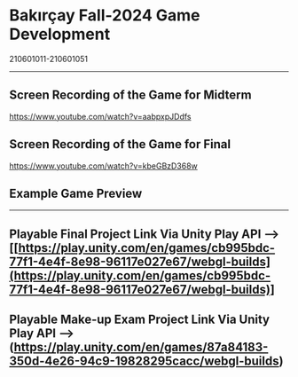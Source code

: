 # Bakırçay Fall-2024 Game Development
210601011-210601051



---
## Screen Recording of the Game for Midterm
https://www.youtube.com/watch?v=aabpxpJDdfs

## Screen Recording of the Game for Final
https://www.youtube.com/watch?v=kbeGBzD368w
## Example Game Preview


---

## Playable Final Project Link Via Unity Play API --> [[https://play.unity.com/en/games/cb995bdc-77f1-4e4f-8e98-96117e027e67/webgl-builds](https://play.unity.com/en/games/cb995bdc-77f1-4e4f-8e98-96117e027e67/webgl-builds)]
## Playable Make-up Exam Project Link Via Unity Play API -->(https://play.unity.com/en/games/87a84183-350d-4e26-94c9-19828295cacc/webgl-builds)

